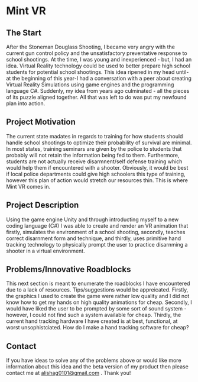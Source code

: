 # Mint VR
## The Start
After the Stoneman Douglass Shooting, I became very angry with the current gun control policy and the unsatisfactory preventative response to school shootings. At the time, I was young and inexperienced - but, I had an idea. Virtual Reality technology could be used to better prepare high school students for potential school shootings. This idea ripened in my head until-at the beginning of this year-I had a conversation with a peer about creating Virtual Reality Simulations using game engines and the programming language C#. Suddenly, my idea from years ago culminated - all the pieces of its puzzle aligned together. All that was left to do was put my newfound plan into action.
## Project Motivation
The current state madates in regards to training for how students should handle school shootings to optimize their probability of survival are minimal. In most states, training seminars are given by the police to students that probably will not retain the information being fed to them. Furthermore, students are not actually receive disarmnent/self defense training which would help them if encountered with a shooter. Obviously, it would be best if local police departments could give high schoolers this type of training, however this plan of action would stretch our resources thin. This is where Mint VR comes in. 
## Project Description
Using the game engine Unity and through introducting myself to a new coding language (C#) I was able to create and render an VR animation that firstly, simulates the environment of a school shooting, secondly, teaches correct disarnment form and technique, and thirdly, uses primitive hand tracking technology to physically prompt the user to practice disarnming a shooter in a virtual environment. 
## Problems/Innovative Roadblocks
This next section is meant to enumerate the roadblocks I have encountered due to a lack of resources. Tips/suggestions would be appreicated. Firstly, the graphics I used to create the game were rather low quality and I did not know how to get my hands on high quality animations for cheap. Secondly, I would have liked the user to be prompted by some sort of sound system - however, I could not find such a system available for cheap. Thirdly, the current hand tracking hardware I have created is at best, functional, at worst unsophistciated. How do I make a hand tracking software for cheap? 
## Contact
If you have ideas to solve any of the problems above or would like more information about this idea and the beta version of my product then please contact me at alishag0101@gmail.com . Thank you!
